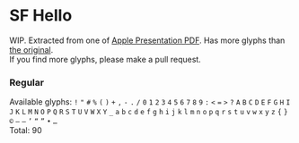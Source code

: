 # SF Hello
WIP. Extracted from one of [Apple Presentation PDF](https://www.slideshare.net/gliyao/kkbox-wwdc17-uikit-qq). Has more glyphs than [the original](https://developer.apple.com/videos/wwdc2017/videos/play/wwdc2017/242/).  
If you find more glyphs, please make a pull request.

### Regular
Available glyphs: `!` `"` `#` `%` `(` `)` `+` `,` `-` `.` `/` `0` `1` `2` `3` `4` `5` `6` `7` `8` `9` `:` `<` `=` `>` `?` `A` `B` `C` `D` `E` `F` `G` `H` `I` `J` `K` `L` `M` `N` `O` `P` `Q` `R` `S` `T` `U` `V` `W` `X` `Y` `_` `a` `b` `c` `d` `e` `f` `g` `h` `i` `j` `k` `l` `m` `n` `o` `p` `q` `r` `s` `t` `u` `v` `w` `x` `y` `z` `{` `}` `©` `–` `—` `’` `“` `”` `•` `…`  
Total: 90
